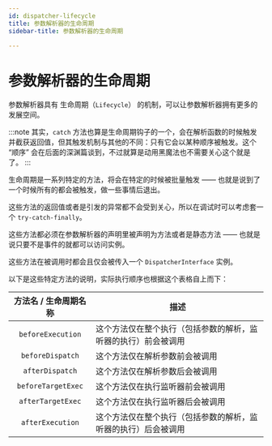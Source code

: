 ```yaml
---
id: dispatcher-lifecycle
title: 参数解析器的生命周期
sidebar-title: 参数解析器的生命周期

---
```


# 参数解析器的生命周期

参数解析器具有 生命周期（`Lifecycle`） 的机制，可以让参数解析器拥有更多的发展空间。

:::note
其实，`catch` 方法也算是生命周期钩子的一个，会在解析函数的时候触发并截获返回值，但其触发机制与其他的不同：只有它会以某种顺序被触发。这个 “顺序” 会在后面的深渊篇谈到，不过就算是动用黑魔法也不需要关心这个就是了。
:::

生命周期是一系列特定的方法，将会在特定的时候被批量触发 —— 也就是说到了一个时候所有的都会被触发，做一些事情后退出。

这些方法的返回值或者是引发的异常都不会受到关心，所以在调试时可以考虑套一个 `try-catch-finally`。

这些方法都必须在参数解析器的声明里被声明为方法或者是静态方法 —— 也就是说只要不是事件的就都可以访问实例。

这些方法在被调用时都会且仅会被传入一个 `DispatcherInterface` 实例。

以下是这些特定方法的说明，实际执行顺序也根据这个表格自上而下：

| 方法名 / 生命周期名称 | 描述                                                         |
| :-------------------: | ------------------------------------------------------------ |
|   `beforeExecution`   | 这个方法仅在整个执行（包括参数的解析，监听器的执行）前会被调用 |
|   `beforeDispatch`    | 这个方法仅在解析参数前会被调用                               |
|    `afterDispatch`    | 这个方法仅在解析参数后会被调用                               |
|  `beforeTargetExec`   | 这个方法仅在执行监听器前会被调用                             |
|   `afterTargetExec`   | 这个方法仅在执行监听器后会被调用                             |
|   `afterExecution`    | 这个方法仅在整个执行（包括参数的解析，监听器的执行）后会被调用 |

